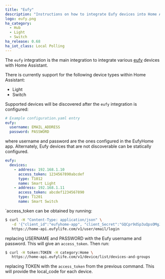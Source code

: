 ```yaml
---
title: "Eufy"
description: "Instructions on how to integrate Eufy devices into Home Assistant."
logo: eufy.png
ha_category:
  - Hub
  - Light
  - Switch
ha_release: 0.68
ha_iot_class: Local Polling
---
```


The `eufy` integration is the main integration to integrate various [eufy](https://www.eufylife.com/) devices with Home Assistant.

There is currently support for the following device types within Home Assistant:

- Light
- Switch

Supported devices will be discovered after the `eufy` integration is configured:

```yaml
# Example configuration.yaml entry
eufy:
  username: EMAIL_ADDRESS
  password: PASSWORD
```

where username and password are the ones configured in the EufyHome app. Alternately, Eufy devices that are not discoverable can be statically configured.

```yaml
eufy:
  devices:
    - address: 192.168.1.10
      access_token: 1234567890abcdef
      type: T1012
      name: Smart Light
    - address: 192.168.1.11
      access_token: abcdef1234567890
      type: T1201
      name: Smart Switch
```

`access_token can be obtained by running:

```bash
$ curl -H "Content-Type: application/json" \
   -d '{"client_id":"eufyhome-app", "client_Secret":"GQCpr9dSp3uQpsOMgJ4xQ", "email":"USERNAME", "password":"PASSWORD"}' \
   https://home-api.eufylife.com/v1/user/email/login
```

replacing USERNAME and PASSWORD with the Eufy username and password. This will give an `access_token`. Then run:

```bash
$ curl -H token:TOKEN -H category:Home \
   https://home-api.eufylife.com/v1/device/list/devices-and-groups
```

replacing TOKEN with the `access_token` from the previous command. This will provide the local_code for each device.
